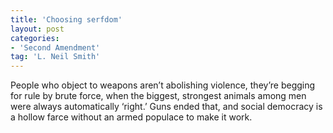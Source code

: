 ```yaml
---
title: 'Choosing serfdom'
layout: post
categories:
- 'Second Amendment'
tag: 'L. Neil Smith'
---
```


People who object to weapons aren’t abolishing violence, they’re begging for rule by brute force, when the biggest, strongest animals among men were always automatically ‘right.’ Guns ended that, and social democracy is a hollow farce without an armed populace to make it work.